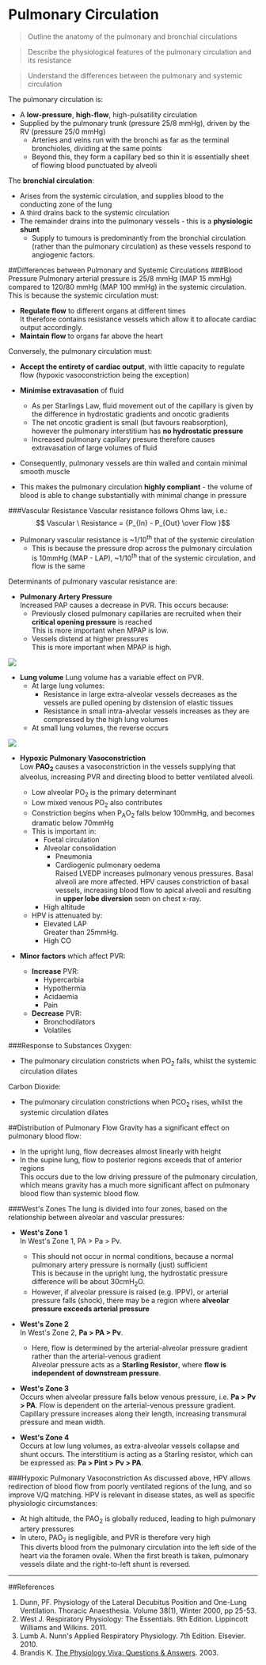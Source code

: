 # Pulmonary Circulation
> Outline the anatomy of the pulmonary and bronchial circulations

<!--></!-->
> Describe the physiological features of the pulmonary circulation and its resistance

<!--></!-->
> Understand the differences between the pulmonary and systemic circulation

The pulmonary circulation is:
* A **low-pressure**, **high-flow**, high-pulsatility circulation
* Supplied by the pulmonary trunk (pressure 25/8 mmHg), driven by the RV (pressure 25/0 mmHg)
  * Arteries and veins run with the bronchi as far as the terminal bronchioles, dividing at the same points
  * Beyond this, they form a capillary bed so thin it is essentially sheet of flowing blood punctuated by alveoli

The **bronchial circulation**:
* Arises from the systemic circulation, and supplies blood to the conducting zone of the lung
* A third drains back to the systemic circulation
* The remainder drains into the pulmonary vessels - this is a **physiologic shunt**
  * Supply to tumours is predominantly from the bronchial circulation (rather than the pulmonary circulation) as these vessels respond to angiogenic factors.

##Differences between Pulmonary and Systemic Circulations
###Blood Pressure
Pulmonary arterial pressure is 25/8 mmHg (MAP 15 mmHg) compared to 120/80 mmHg (MAP 100 mmHg) in the systemic circulation. This is because the systemic circulation must:
* **Regulate flow** to different organs at different times  
  It therefore contains resistance vessels which allow it to allocate cardiac output accordingly.
* **Maintain flow** to organs far above the heart  

Conversely, the pulmonary circulation must:
* **Accept the entirety of cardiac output**, with little capacity to regulate flow (hypoxic vasoconstriction being the exception)
* **Minimise extravasation** of fluid  
    * As per Starlings Law, fluid movement out of the capillary is given by the difference in hydrostatic gradients and oncotic gradients
    * The net oncotic gradient is small (but favours reabsorption), however the pulmonary interstitium has **no hydrostatic pressure**
    * Increased pulmonary capillary presure therefore causes extravasation of large volumes of fluid


* Consequently, pulmonary vessels are thin walled and contain minimal smooth muscle
* This makes the pulmonary circulation **highly compliant** - the volume of blood is able to change substantially with minimal change in pressure

###Vascular Resistance
Vascular resistance follows Ohms law, i.e.:  
$$ Vascular \ Resistance = {P_{In} - P_{Out} \over Flow }$$

 * Pulmonary vascular resistance is ~1/10<sup>th</sup> that of the systemic circulation
   * This is because the pressure drop across the pulmonary circulation is  10mmHg (MAP - LAP), ~1/10<sup>th</sup> that of the systemic circulation, and flow is the same

Determinants of pulmonary vascular resistance are:
* **Pulmonary Artery Pressure**  
Increased PAP causes a decrease in PVR. This occurs because:
  * Previously closed pulmonary capillaries are recruited when their **critical opening pressure** is reached   
  This is more important when MPAP is low.
  * Vessels distend at higher pressures  
  This is more important when MPAP is high.

<img src="resources\pap-vs-pvr.svg">



* **Lung volume**
Lung volume has a variable effect on PVR.
  * At large lung volumes:
    * Resistance in large extra-alveolar vessels decreases as the vessels are pulled opening by distension of elastic tissues
    * Resistance in small intra-alveolar vessels increases as they are compressed by the high lung volumes
  * At small lung volumes, the reverse occurs
 
 <img src="resources\lungvol-vs-pvr.svg">


 
 * **Hypoxic Pulmonary Vasoconstriction**  
 Low **PAO<sub>2</sub>** causes a vasoconstriction in the vessels supplying that alveolus, increasing PVR and directing blood to better ventilated alveoli.
   * Low alveolar PO<sub>2</sub> is the primary determinant
   * Low mixed venous PO<sub>2</sub> also contributes
   * Constriction begins when P<sub>A</sub>O<sub>2</sub> falls below 100mmHg, and becomes dramatic below 70mmHg
   * This is important in:
     * Foetal circulation
     * Alveolar consolidation
       * Pneumonia
       * Cardiogenic pulmonary oedema  
       Raised LVEDP increases pulmonary venous pressures. Basal alveoli are more affected. HPV causes constriction of basal vessels, increasing blood flow to apical alveoli and resulting in **upper lobe diversion** seen on chest x-ray.
     * High altitude 
   * HPV is attenuated by:
     * Elevated LAP  
     Greater than 25mmHg.
     * High CO
 
 
 * **Minor factors** which affect PVR:
   * **Increase** PVR:
     * Hypercarbia
     * Hypothermia
     * Acidaemia
     * Pain
   * **Decrease** PVR:
     * Bronchodilators
     * Volatiles

###Response to Substances
Oxygen:
* The pulmonary circulation constricts when PO<sub>2</sub> falls, whilst the systemic circulation dilates

Carbon Dioxide:
* The pulmonary circulation constrictions when PCO<sub>2</sub> rises, whilst the systemic circulation dilates
 

##Distribution of Pulmonary Flow
Gravity has a significant effect on pulmonary blood flow:
* In the upright lung, flow decreases almost linearly with height
* In the supine lung, flow to posterior regions exceeds that of anterior regions  
This occurs due to the low driving pressure of the pulmonary circulation, which means gravity has a much more significant affect on pulmonary blood flow than systemic blood flow.

###West's Zones
The lung is divided into four zones, based on the relationship between alveolar and vascular pressures:
* **West's Zone 1**  
In West's Zone 1, PA > Pa > Pv.
  * This should not occur in normal conditions, because a normal pulmonary artery pressure is normally (just) sufficient  
  This is because in the upright lung, the hydrostatic pressure difference will be about 30cmH<sub>2</sub>O.
  * However, if alveolar pressure is raised (e.g. IPPV), or arterial pressure falls (shock), there may be a region where **alveolar pressure exceeds arterial pressure**


* **West's Zone 2**  
In West's Zone 2, **Pa > PA > Pv**.
  * Here, flow is determined by the arterial-alveolar pressure gradient rather than the arterial-venous gradient  
  Alveolar pressure acts as a **Starling Resistor**, where **flow is independent of downstream pressure**.


* **West's Zone 3**  
Occurs when alveolar pressure falls below venous pressure, i.e. **Pa > Pv > PA**. Flow is dependent on the arterial-venous pressure gradient. Capillary pressure increases along their length, increasing transmural pressure and mean width.


* **West's Zone 4**  
Occurs at low lung volumes, as extra-alveolar vessels collapse and shunt occurs. The interstitium is acting as a Starling resistor, which can be expressed as: **Pa > Pint > Pv > PA**.


###Hypoxic Pulmonary Vasoconstriction
As discussed above, HPV allows redirection of blood flow from poorly ventilated regions of the lung, and so improve V/Q matching. HPV is relevant in disease states, as well as specific physiologic circumstances:
* At high altitude, the PAO<sub>2</sub> is globally reduced, leading to high pulmonary artery pressures
* In utero, PAO<sub>2</sub> is negligible, and PVR is therefore very high  
This diverts blood from the pulmonary circulation into the left side of the heart via the foramen ovale. When the first breath is taken, pulmonary vessels dilate and the right-to-left shunt is reversed.


---
##References
1. Dunn, PF. Physiology of the Lateral Decubitus Position and One-Lung Ventilation.  Thoracic Anaesthesia. Volume 38(1), Winter 2000, pp 25-53.
2. West J. Respiratory Physiology: The Essentials. 9th Edition. Lippincott Williams and Wilkins. 2011.
3. Lumb A. Nunn's Applied Respiratory Physiology. 7th Edition. Elsevier. 2010.
4. Brandis K. [The Physiology Viva: Questions & Answers](http://www.anaesthesiamcq.com/vivabook.php). 2003.